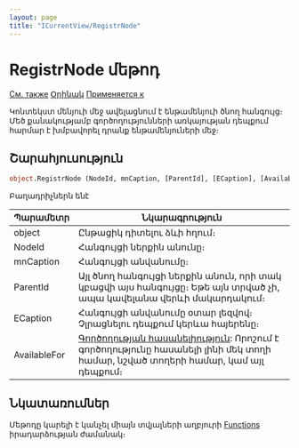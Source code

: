 ```yaml
---
layout: page
title: "ICurrentView/RegistrNode"
---
```



# RegistrNode մեթոդ

[См. также](../ICurrentView.md) [Օրինակ](../../Examples/E_DataFunctions.html) [Применяется к](../ICurrentView.md)

Կոնտեկստ մենյուի մեջ ավելացնում է ենթամենյուի ծնող հանգույց։ Մեծ քանակությամբ գործողությունների առկայության դեպքում հարմար է խմբավորել դրանք ենթամենյուների մեջ։  

## Շարահյուսություն

``` vb
object.RegistrNode (NodeId, mnCaption, [ParentId], [ECaption], [AvailableFor])
```

Բաղադրիչներն ենէ


| Պարամետր | Նկարագրություն |
|--|--|
| object | Ընթացիկ դիտելու ձևի հղում։  |
| NodeId | Հանգույցի ներքին անունը։ |
| mnCaption | Հանգույցի անվանումը։ |
| ParentId | Այլ ծնող հանգույցի ներքին անուն, որի տակ կբացվի այս հանգույցը։ Եթե այն տրված չի, ապա կավելանա վերևի մակարդակում։ |
| ЕCaption | Հանգույցի անվանումը օտար լեզվով։ Չլրացնելու դեպքում կերևա հայերենը։ |
| AvailableFor | [Գործողության հասանելիություն](../../Constants/const_RegistrFunctionAvailability.html): Որոշում է գործողությունը հասանելի լինի մեկ տողի համար, նշված տողերի համար, կամ այլ դեպքում։ |


## Նկատառումներ
Մեթոդը կարելի է կանչել միայն տվյալների աղբյուրի  [Functions](../../ScriptProcs/FunctionsData.html) իրադարձության ժամանակ։

